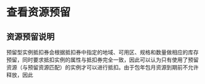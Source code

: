 # 查看资源预留

## 资源预留说明

预留型实例抵扣券会根据抵扣券中指定的地域、可用区、规格和数量做相应的库存预留，同时要求抵扣实例的属性与抵扣券完全一致，因此可以认为只有使用了预留资源（与预留资源匹配）的实例才可以进行抵扣。由于包年包月资源到期前不允许释放，因此
